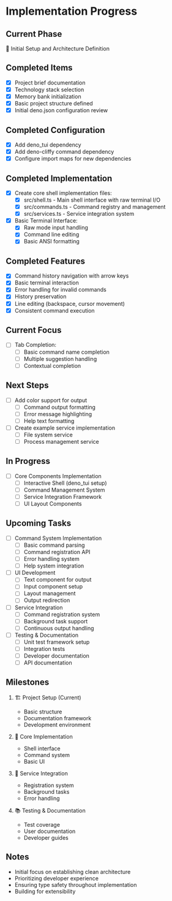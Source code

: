 # Implementation Progress

## Current Phase
🚀 Initial Setup and Architecture Definition

## Completed Items
- [x] Project brief documentation
- [x] Technology stack selection
- [x] Memory bank initialization
- [x] Basic project structure defined
- [x] Initial deno.json configuration review

## Completed Configuration
- [x] Add deno_tui dependency
- [x] Add deno-cliffy command dependency
- [x] Configure import maps for new dependencies

## Completed Implementation
- [x] Create core shell implementation files:
  - [x] src/shell.ts - Main shell interface with raw terminal I/O
  - [x] src/commands.ts - Command registry and management
  - [x] src/services.ts - Service integration system
- [x] Basic Terminal Interface:
  - [x] Raw mode input handling
  - [x] Command line editing
  - [x] Basic ANSI formatting

## Completed Features
- [x] Command history navigation with arrow keys
- [x] Basic terminal interaction
- [x] Error handling for invalid commands
- [x] History preservation
- [x] Line editing (backspace, cursor movement)
- [x] Consistent command execution

## Current Focus
- [ ] Tab Completion:
  - [ ] Basic command name completion
  - [ ] Multiple suggestion handling
  - [ ] Contextual completion

## Next Steps
- [ ] Add color support for output
  - [ ] Command output formatting
  - [ ] Error message highlighting
  - [ ] Help text formatting
- [ ] Create example service implementation
  - [ ] File system service
  - [ ] Process management service

## In Progress
- [ ] Core Components Implementation
  - [ ] Interactive Shell (deno_tui setup)
  - [ ] Command Management System
  - [ ] Service Integration Framework
  - [ ] UI Layout Components

## Upcoming Tasks
- [ ] Command System Implementation
  - [ ] Basic command parsing
  - [ ] Command registration API
  - [ ] Error handling system
  - [ ] Help system integration

- [ ] UI Development
  - [ ] Text component for output
  - [ ] Input component setup
  - [ ] Layout management
  - [ ] Output redirection

- [ ] Service Integration
  - [ ] Command registration system
  - [ ] Background task support
  - [ ] Continuous output handling

- [ ] Testing & Documentation
  - [ ] Unit test framework setup
  - [ ] Integration tests
  - [ ] Developer documentation
  - [ ] API documentation

## Milestones
1. 🏗 Project Setup (Current)
   - Basic structure
   - Documentation framework
   - Development environment

2. 🎯 Core Implementation
   - Shell interface
   - Command system
   - Basic UI

3. 🔄 Service Integration
   - Registration system
   - Background tasks
   - Error handling

4. 📚 Testing & Documentation
   - Test coverage
   - User documentation
   - Developer guides

## Notes
- Initial focus on establishing clean architecture
- Prioritizing developer experience
- Ensuring type safety throughout implementation
- Building for extensibility